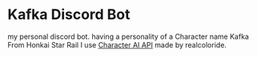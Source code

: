 # Kafka Discord Bot

my personal discord bot.
having a personality of a Character name Kafka From Honkai Star Rail 
I use [Character AI API](https://github.com/realcoloride/node_characterai) made by realcoloride.
